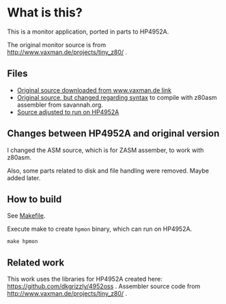 # What is this?

This is a monitor application, ported in parts to HP4952A.

The original monitor source is from http://www.vaxman.de/projects/tiny_z80/ .

## Files

* [Original source downloaded from www.vaxman.de link](monitor.asm.orig)
* [Original source, but changed regarding syntax](monitor-z80asm.asm) to compile with z80asm assembler from savannah.org.
* [Source adjusted to run on HP4952A](monitor.asm)

## Changes between HP4952A and original version
I changed the ASM source, which is for ZASM assember, to work with z80asm.

Also, some parts related to disk and file handling were removed. Maybe added later.

## How to build
See [Makefile](Makefile).

Execute make to create ```hpmon``` binary, which can run on HP4952A.
```
make hpmon
```

## Related work
This work uses the libraries for HP4952A created here: https://github.com/dkgrizzly/4952oss .
Assembler source code from http://www.vaxman.de/projects/tiny_z80/ .